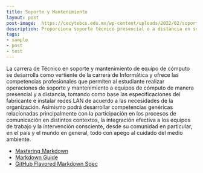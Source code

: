 ```yaml
---
title: Soporte y Mantenimiento
layout: post
post-image:  https://cecytebcs.edu.mx/wp-content/uploads/2022/02/soporte.jpg
description: Proporciona soporte técnico presencial o a distancia en software de aplicación y hardware de acuerdo a los requerimientos del usuario
tags:
- sample
- post
- test
---
```


La carrera de Técnico en soporte y mantenimiento de equipo de cómputo se desarrolla como vertiente de la carrera de Informática y ofrece las competencias profesionales que permiten al estudiante realizar operaciones de soporte y mantenimiento a equipos de cómputo de manera presencial y a distancia, tomando como base las especificaciones del fabricante e instalar redes LAN de acuerdo a las necesidades de la organización.
Asimismo podrá desarrollar competencias genéricas relacionadas principalmente con la participación en los procesos de comunicación en distintos contextos, la integración efectiva a los equipos de trabajo y la intervención consciente, desde su comunidad en particular, en el país y el mundo en general, todo con apego al cuidado del medio ambiente.
* [Mastering Markdown](https://guides.github.com/features/mastering-markdown/)
* [Markdown Guide](https://www.markdownguide.org/cheat-sheet/)
* [GitHub Flavored Markdown Spec](https://github.github.com/gfm/)

